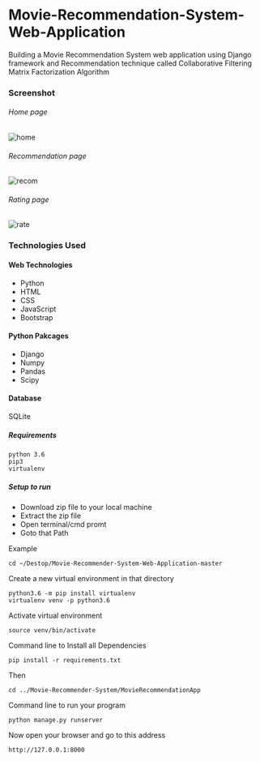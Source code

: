 # Movie-Recommendation-System-Web-Application
Building a Movie Recommendation System web application using Django framework and Recommendation technique called Collaborative Filtering 
Matrix Factorization Algorithm

### Screenshot

###### Home page
![home](https://user-images.githubusercontent.com/20842692/45380125-941d7500-b61f-11e8-852d-c09e9586b35b.png)

###### Recommendation page
![recom](https://user-images.githubusercontent.com/20842692/45380167-b57e6100-b61f-11e8-8ec0-e07c26daa4a3.jpg)

###### Rating page
![rate](https://user-images.githubusercontent.com/20842692/45380186-be6f3280-b61f-11e8-8ad6-8b967d1cba1a.png)

### Technologies Used
#### Web Technologies
- Python
- HTML 
- CSS
- JavaScript
- Bootstrap 

#### Python Pakcages 
- Django
- Numpy
- Pandas 
- Scipy

#### Database
SQLite

##### Requirements
```
python 3.6
pip3
virtualenv
```

##### Setup to run

- Download zip file to your local machine
- Extract the zip file
- Open terminal/cmd promt
- Goto that Path

Example

```
cd ~/Destop/Movie-Recommender-System-Web-Application-master
```

Create a new virtual environment in that directory
```
python3.6 -m pip install virtualenv
virtualenv venv -p python3.6
```

Activate virtual environment
```
source venv/bin/activate
```

Command line to Install all Dependencies
```
pip install -r requirements.txt
```

Then
```
cd ../Movie-Recommender-System/MovieRecommendationApp
```

Command line to run your program
```
python manage.py runserver
```

Now open your browser and go to this address
```
http://127.0.0.1:8000
```
